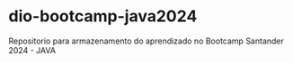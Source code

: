 # dio-bootcamp-java2024
Repositorio para armazenamento do aprendizado no Bootcamp Santander 2024 - JAVA

